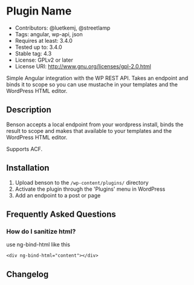 # Plugin Name

* Contributors: @luetkemj, @streetlamp
* Tags: angular, wp-api, json
* Requires at least: 3.4.0
* Tested up to: 3.4.0
* Stable tag: 4.3
* License: GPLv2 or later
* License URI: http://www.gnu.org/licenses/gpl-2.0.html

Simple Angular integration with the WP REST API. Takes an endpoint and binds it to scope so you can use mustache in your templates and the WordPress HTML editor.

## Description 

Benson accepts a local endpoint from your wordpress install, binds the result to scope and makes that available to your templates and the WordPress HTML editor.

Supports ACF.

## Installation 

1. Upload benson to the `/wp-content/plugins/` directory
2. Activate the plugin through the 'Plugins' menu in WordPress
3. Add an endpoint to a post or page

## Frequently Asked Questions 

### How do I sanitize html? 

use ng-bind-html like this
```
<div ng-bind-html="content"></div>
```

## Changelog 